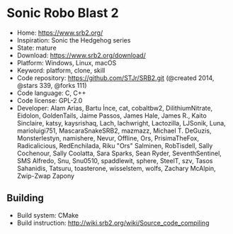 # Sonic Robo Blast 2

- Home: https://www.srb2.org/
- Inspiration: Sonic the Hedgehog series
- State: mature
- Download: https://www.srb2.org/download/
- Platform: Windows, Linux, macOS
- Keyword: platform, clone, skill
- Code repository: https://github.com/STJr/SRB2.git (@created 2014, @stars 339, @forks 111)
- Code language: C, C++
- Code license: GPL-2.0
- Developer: Alam Arias, Bartu İnce, cat, cobaltbw2, DilithiumNitrate, Eidolon, GoldenTails, Jaime Passos, James Hale, James R., Kaito Sinclaire, katsy, kaysrishaq, Lach, lachwright, Lactozilla, LJSonik, Luna, marioluigi751, MascaraSnakeSRB2, mazmazz, Michael T. DeGuzis, MonsterIestyn, namishere, Nevur, Offline, Ors, PrisimaTheFox, Radicalicious, RedEnchilada, Riku "Ors" Salminen, RobTisdell, Sally Cochenour, Sally Coolatta, Sara Sparks, Sean Ryder, SeventhSentinel, SMS Alfredo, Snu, Snu0510, spaddlewit, sphere, SteelT, szv, Tasos Sahanidis, Tatsuru, toasterone, wisselstem, wolfs, Zachary McAlpin, Zwip-Zwap Zapony

## Building

- Build system: CMake
- Build instruction: http://wiki.srb2.org/wiki/Source_code_compiling
